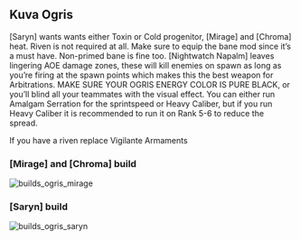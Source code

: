 ## Kuva Ogris
[Saryn] wants wants either Toxin or Cold progenitor, [Mirage] and [Chroma] heat. Riven is not required at all. Make sure to equip the bane mod since it’s a must have. Non-primed bane is fine too. [Nightwatch Napalm] leaves lingering AOE damage zones, these will kill enemies on spawn as long as you’re firing at the spawn points which makes this the best weapon for Arbitrations.
MAKE SURE YOUR OGRIS ENERGY COLOR IS PURE BLACK, or you’ll blind all your teammates with the visual effect.
You can either run Amalgam Serration for the sprintspeed or Heavy Caliber, but if you run Heavy Caliber it is recommended to run it on Rank 5-6 to reduce the spread.

If you have a riven replace Vigilante Armaments

### [Mirage] and [Chroma] build
![builds_ogris_mirage](https://github.com/xoxfaby/Warframe-Guides/assets/173135200/6df60cdb-c7a9-41d2-a58c-ab62ff3db892)

### [Saryn] build
![builds_ogris_saryn](https://github.com/xoxfaby/Warframe-Guides/assets/173135200/ce914ba8-b28a-46da-8e19-e6cecefcd0e9)

